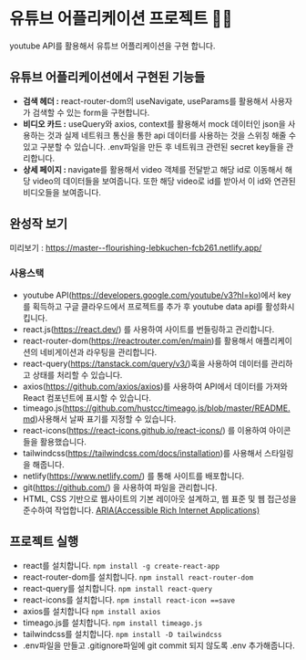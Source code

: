 # 유튜브 어플리케이션 프로젝트 👩‍💻

youtube API를 활용해서 유튜브 어플리케이션을 구현 합니다.

## 유튜브 어플리케이션에서 구현된 기능들 

- <b>검색 헤더 :</b> react-router-dom의 useNavigate, useParams를 활용해서 사용자가 검색할 수 있는 form을 구현합니다.
- <b>비디오 카드 :</b> useQuery와 axios, context를 활용해서 mock 데이터인 json을 사용하는 것과 실제 네트워크 통신을 통한 api 데이터를 사용하는 것을 스위칭 해줄 수 있고 구분할 수 있습니다. .env파일을 만든 후 네트워크 관련된 secret key들을 관리합니다.
- <b>상세 페이지 : </b> navigate를 활용해서 video 객체를 전달받고 해당 id로 이동해서 해당 video의 데이터들을 보여줍니다. 또한 해당 video로 id를 받아서 이 id와 연관된 비디오들을 보여줍니다.

## 완성작 보기 

미리보기 : https://master--flourishing-lebkuchen-fcb261.netlify.app/

### 사용스택

- youtube API(https://developers.google.com/youtube/v3?hl=ko)에서 key를 획득하고 구글 클라우드에서 프로젝트를 추가 후 youtube data api를 활성화시킵니다.
- react.js(https://react.dev/) 를 사용하여 사이트를 번들링하고 관리합니다.
- react-router-dom(https://reactrouter.com/en/main)를 활용해서 애플리케이션의 네비게이션과 라우팅을 관리합니다.
- react-query(https://tanstack.com/query/v3/)훅을 사용하여 데이터를 관리하고 상태를 처리할 수 있습니다.
- axios(https://github.com/axios/axios)를 사용하여 API에서 데이터를 가져와 React 컴포넌트에 표시할 수 있습니다.
- timeago.js(https://github.com/hustcc/timeago.js/blob/master/README.md)사용해서 날짜 표기를 지정할 수 있습니다.
- react-icons(https://react-icons.github.io/react-icons/) 를 이용하여 아이콘들을 활용했습니다.
- tailwindcss(https://tailwindcss.com/docs/installation)를 사용해서 스타일링을 해줍니다.
- netlify(https://www.netlify.com/) 를 통해 사이트를 배포합니다.
- git(https://github.com/) 을 사용하여 파일을 관리합니다.
- HTML, CSS 기반으로 웹사이트의 기본 레이아웃 설계하고, 웹 표준 및 웹 접근성을 준수하여 작업합니다. [ARIA(Accessible Rich Internet Applications)](https://developer.mozilla.org/en-US/docs/Web/Accessibility/ARIA/Roles)

## 프로젝트 실행
- react를 설치합니다. `npm install -g create-react-app`
- react-router-dom를 설치합니다. `npm install react-router-dom`
- react-query를 설치합니다. `npm install react-query`
- react-icons를 설치합니다. `npm install react-icon ==save`
- axios를 설치합니다 `npm install axios`
- timeago.js를 설치합니다. `npm install timeago.js`
- tailwindcss를 설치합니다. `npm install -D tailwindcss`
- .env파일을 만들고 .gitignore파일에 git commit 되지 않도록 .env 추가해줍니다.
